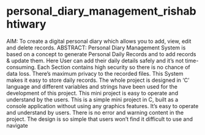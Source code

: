 # personal_diary_management_rishabhtiwary
AIM:
To create a digital personal diary which allows you to add, view, edit and delete records.
ABSTRACT:
Personal Diary Management System is based on a concept to generate Personal Daily Records and to add records & update them. Here User can add their daily details safely and it’s not time-consuming. Each
Section contains high security so there is no chance of data loss. There’s maximum privacy to the recorded files. This System makes it easy to store daily records. The whole project is designed in ‘C’ language and different variables and strings have been used for the development of this project. This mini project is easy to operate and understand by the users. This is a simple mini project in C, built as a console application
without using any graphics features. It’s easy to operate and understand by users. There is no error and warning content in the project. The design is so simple that users won’t find it difficult to use and navigate
